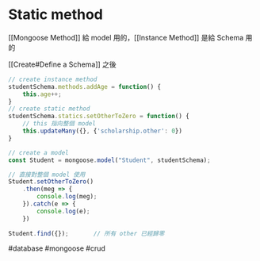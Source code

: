 # Static method
[[Mongoose Method]]
給 model 用的，[[Instance Method]] 是給 Schema 用的

[[Create#Define a Schema]] 之後
```js
// create instance method
studentSchema.methods.addAge = function() {
	this.age++;
}
// create static method
studentSchema.statics.setOtherToZero = function() {
	// this 指向整個 model
	this.updateMany({}, {'scholarship.other': 0})
}

// create a model
const Student = mongoose.model("Student", studentSchema);

// 直接對整個 model 使用
Student.setOtherToZero()
	.then(meg => {
		console.log(meg);
	}).catch(e => {
		console.log(e);
	})
	
Student.find({});		// 所有 other 已經歸零
```

#database #mongoose #crud 